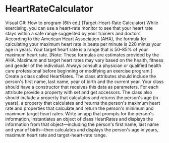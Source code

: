 # HeartRateCalculator
Visual C#: How to program (6th ed.)
(Target-Heart-Rate Calculator) While exercising, you can use a heart-rate monitor to see that your heart rate stays within a safe range suggested by your trainers and doctors. According to the American Heart Association (AHA), the formula for calculating your maximum heart rate in beats per minute is 220 minus your age in years. Your target heart rate is a range that is 50–85% of your maximum heart rate. [Note: These formulas are estimates provided by the AHA. Maximum and target heart rates may vary based on the health, fitness and gender of the individual. Always consult a physician or qualified health care professional before beginning or modifying an exercise program.] Create a class called HeartRates. The class attributes should include the person's first name, last name, year of birth and the current year. Your class should have a constructor that receives this data as parameters. For each attribute provide a property with set and get accessors. The class also should include a property that calculates and returns the person's age (in years), a property that calculates and returns the person's maximum heart rate and properties that calculate and return the person's minimum and maximum target heart rates. Write an app that prompts for the person's information, instantiates an object of class HeartRates and displays the information from that object—including the person's first name, last name and year of birth—then calculates and displays the person's age in years, maximum heart rate and target-heart-rate range.
